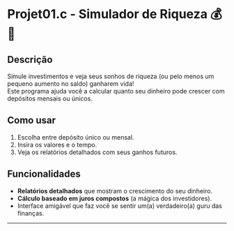 # Projet01.c - Simulador de Riqueza 💰🚀

## Descrição
Simule investimentos e veja seus sonhos de riqueza (ou pelo menos um pequeno aumento no saldo) ganharem vida!  
Este programa ajuda você a calcular quanto seu dinheiro pode crescer com depósitos mensais ou únicos. 

## Como usar
1. Escolha entre depósito único ou mensal.  
2. Insira os valores e o tempo.  
3. Veja os relatórios detalhados com seus ganhos futuros.  

## Funcionalidades
- **Relatórios detalhados** que mostram o crescimento do seu dinheiro.  
- **Cálculo baseado em juros compostos** (a mágica dos investidores).  
- Interface amigável que faz você se sentir um(a) verdadeiro(a) guru das finanças.  

---
